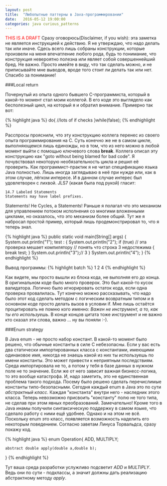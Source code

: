 ```yaml
---
layout: post
title:  "Любопытные паттерны в Java-программировании"
date:   2016-05-12 19:00:00
categories: java curious_patterns
---
```

<font color="red">THIS IS A DRAFT</font>
Сразу оговорюсь(Disclaimer, if you wish): эта заметка не является инструкцией к действию. Я не утверждаю, что надо делать так или иначе. Сдесь всего лишь собраны конструкции, которые произвели на меня впечатление любого рода, будь то понимание, что конструкция невероятно полезна или являет собой совершеннейший бред. Не важно. Просто имейте в виду, что так сделать можно, и не приписывайте мне выводов, вроде того стоит ли делать так или нет. Спасибо за понимание!


###Local return

Почернутый из опыта одного бывшего C-программиста, который в какой-то момент стал моим коллегой.
В его коде это выглядело как бесполезный цикл, на который я и обратил внимание. Примерно так вот:


{% highlight java %}
do{
	//lots of if checks
}while(false);
{% endhighlight %}

Расспросы прояснили, что эту конструкцию коллега перенес из своего опыта программирования на C. Суть конечно же не в самом цикле, выполняющемся лишь единожды, но в том, что из него можно в любой момент выйти с помощью ключевого слова **break**. Коллега описал эту конструкцию как "goto without being blamed for bad code". Я почувствовал некоторую необязательность цикла и решил её проверить. Как программист-практик я не читал спецификацию языка Java полностью. Лишь иногда заглядываю в неё при нужде или, как в этом случае, лёгком интересе. И в данном случае интерес был удовлетворен с лихвой. JLS7 (какая была под рукой) гласит:
    
	14.7 Labeled Statements
    Statements may have label prefixes.

Statements! Не Cycles, а  Statements! Раньше я полагал что это механизм для управлением потоком исполнения со многими вложенными циклами, но оказалось, что это механизм более общий. Тут же я набросал простой пример, который лишь продемонстрировал то, что я теперь знал.

{% highlight java %}
public static void main(String[] args)
{
	System.out.println("1");
	test :
	{
		System.out.println("2");
		if (true)	// эта проверка мешает компилятору 
					// понять что строка 3 недостежима
		{
			break test;
		}
		System.out.println("3");// 3
	}
	System.out.println("4");
}
{% endhighlight %}

Вывод программы:
{% highlight batch %}
1
2
4
{% endhighlight %}

Как видете, мы просто вышли из блока кода, не выполняя его до конца. В оригинальном коде было много проверок. Это был какой-то кусок валидатора. Логично было игнорировать остаток кода, если одна проверка провалилась. Тут конечно можно рассказывать, что надо было этот код сделать методом с логическим возвратным типом и в основном коде просто делать вызов в условии if. Мне лишь остаётся процитировать не помню кого именно: *Важен не инструмент, а то, как ты его используешь*. В конце концов цитата тоже инструмент и не важно кто сказал эти слова, важно ... ну вы поняли :-).

###Enum strategy

В Java enum - не просто набор констант. В какой-то момент было решено, что обычные константы в силе C небезопасны. Если у вас есть два статически импортированных класса с константами, имеющими одинаковое имя, никогда не знаешь какой из них ты используешь по имени константы. Это может привести к неприятным последствиям. Среда импортировала не то, а потом у тебя в базе данных в нужном поле не то значение. Если же от него зависит важная бизнесс-логика, то это вообще катастрофа. И, надо заметить, это не единственная проблема такого подхода. Посему было решено сделать перечислимые константы типо-безопасными. Сегодня каждый enum в Java это по сути *абстрактный класс*. Каждая "константа" внутри него - наследник этого класса. Теперь невозможно присвоить "константу" полю не того типа, не сделав при этом явных преобразований. Замечательно! Кроме того в Java инамы получили синтаксическую поддержку в самом языке, что сделало работу с ними ещё удобнее. Однако и на этом не всё. Поскольку enum это класс, появляется возможность наделить его некоторым поведением. Согласно заветам Линуса Торвальдса, сразу покажу код.

{% highlight java %}
enum Operation{
    ADD,
    MULTIPLY;

    abstract double apply(double a,double b);
}
{% endhighlight %}

Тут ваша среда разработки услужливо подсветит *ADD* и *MULTIPLY*. Ведь они по сути - подклассы, а значит должны дать реализацию абстрактному методу *apply*.

###
